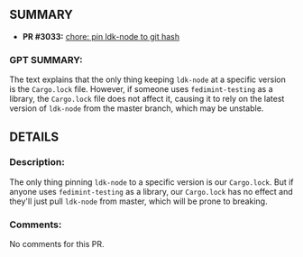 ## SUMMARY
- **PR #3033:** [chore: pin ldk-node to git hash](https://github.com/fedimint/fedimint/pull/3033)

### GPT SUMMARY:
The text explains that the only thing keeping `ldk-node` at a specific version is the `Cargo.lock` file. However, if someone uses `fedimint-testing` as a library, the `Cargo.lock` file does not affect it, causing it to rely on the latest version of `ldk-node` from the master branch, which may be unstable.

## DETAILS
### Description:
The only thing pinning `ldk-node` to a specific version is our `Cargo.lock`. But if anyone uses `fedimint-testing` as a library, our `Cargo.lock` has no effect and they'll just pull `ldk-node` from master, which will be prone to breaking.

### Comments:
No comments for this PR.

